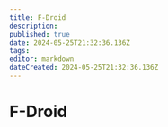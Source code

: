 ```yaml
---
title: F-Droid
description: 
published: true
date: 2024-05-25T21:32:36.136Z
tags: 
editor: markdown
dateCreated: 2024-05-25T21:32:36.136Z
---
```


# F-Droid

